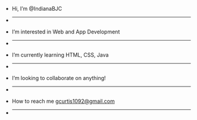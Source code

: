 -  Hi, I’m @IndianaBJC
- <hr>
-  I’m interested in Web and App Development
- <hr>
-  I’m currently learning HTML, CSS, Java
- <hr>
-  I’m looking to collaborate on anything!
- <hr>
-  How to reach me gcurtis1092@gmail.com
- <hr>

<!---
IndianaBJC/IndianaBJC is a ✨ special ✨ repository because its `README.md` (this file) appears on your GitHub profile.
You can click the Preview link to take a look at your changes.
--->
